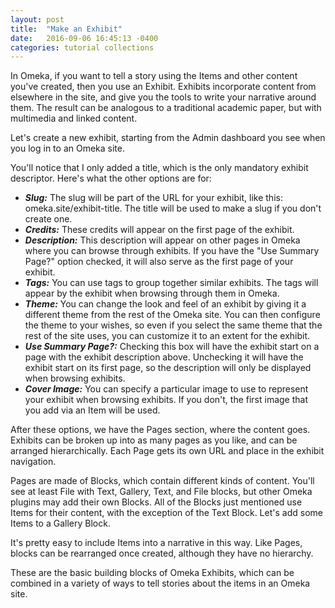 ```yaml
---
layout: post
title:  "Make an Exhibit"
date:   2016-09-06 16:45:13 -0400
categories: tutorial collections
---
```


In Omeka, if you want to tell a story using the Items and other content you've created, then you use an Exhibit. Exhibits incorporate content from elsewhere in the site, and give you the tools to write your narrative around them. The result can be analogous to a traditional academic paper, but with multimedia and linked content.

Let's create a new exhibit, starting from the Admin dashboard you see when you log in to an Omeka site.

<div class='gfyitem' data-id='DirtyDependableHerculesbeetle' data-autoplay='false' data-responsive='true'></div>

You'll notice that I only added a title, which is the only mandatory exhibit descriptor. Here's what the other options are for:

* ***Slug:*** The slug will be part of the URL for your exhibit, like this: omeka.site/exhibit-title. The title will be used to make a slug if you don't create one.
* ***Credits:*** These credits will appear on the first page of the exhibit.
* ***Description:*** This description will appear on other pages in Omeka where you can browse through exhibits. If you have the "Use Summary Page?" option checked, it will also serve as the first page of your exhibit.
* ***Tags:*** You can use tags to group together similar exhibits. The tags will appear by the exhibit when browsing through them in Omeka.
* ***Theme:*** You can change the look and feel of an exhibit by giving it a different theme from the rest of the Omeka site. You can then configure the theme to your wishes, so even if you select the same theme that the rest of the site uses, you can customize it to an extent for the exhibit.
* ***Use Summary Page?:*** Checking this box will have the exhibit start on a page with the exhibit description above. Unchecking it will have the exhibit start on its first page, so the description will only be displayed when browsing exhibits.
* ***Cover Image:*** You can specify a particular image to use to represent your exhibit when browsing exhibits. If you don't, the first image that you add via an Item will be used.

After these options, we have the Pages section, where the content goes. Exhibits can be broken up into as many pages as you like, and can be arranged hierarchically. Each Page gets its own URL and place in the exhibit navigation.

<div class='gfyitem' data-id='ThickUnsightlyCorydorascatfish' data-autoplay='false' data-responsive='true'></div>

Pages are made of Blocks, which contain different kinds of content. You'll see at least File with Text, Gallery, Text, and File blocks, but other Omeka plugins may add their own Blocks. All of the Blocks just mentioned use Items for their content, with the exception of the Text Block. Let's add some Items to a Gallery Block.

<div class='gfyitem' data-id='DistantDeafeningBassethound' data-autoplay='false' data-responsive='true'></div>

It's pretty easy to include Items into a narrative in this way. Like Pages, blocks can be rearranged once created, although they have no hierarchy.

<div class='gfyitem' data-id='EnchantingMeanGoitered' data-autoplay='false' data-responsive='true'></div>

These are the basic building blocks of Omeka Exhibits, which can be combined in a variety of ways to tell stories about the items in an Omeka site.

<script type="text/javascript" src="https://assets.gfycat.com/gfycat.js"></script>
